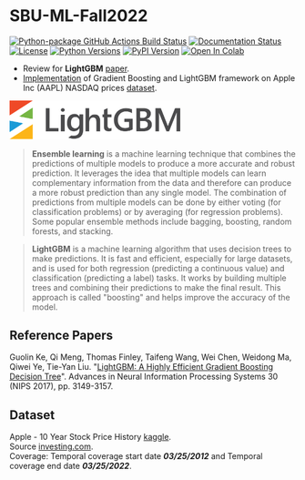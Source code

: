 # SBU-ML-Fall2022  

[![Python-package GitHub Actions Build Status](https://github.com/microsoft/LightGBM/workflows/Python-package/badge.svg?branch=master)](https://github.com/microsoft/LightGBM)
[![Documentation Status](https://readthedocs.org/projects/lightgbm/badge/?version=latest)](https://lightgbm.readthedocs.io/)
[![License](https://img.shields.io/github/license/microsoft/lightgbm.svg)](https://github.com/microsoft/LightGBM/blob/master/LICENSE)
[![Python Versions](https://img.shields.io/pypi/pyversions/lightgbm.svg?logo=python&logoColor=white)](https://pypi.org/project/lightgbm)
[![PyPI Version](https://img.shields.io/pypi/v/lightgbm.svg?logo=pypi&logoColor=white)](https://pypi.org/project/lightgbm)
[![Open In Colab](https://colab.research.google.com/assets/colab-badge.svg)](https://colab.research.google.com/drive/12ngDNadTrmApMRvIqsHMCzzS1UZRqRfN?usp=sharing)  

+ Review for **LightGBM** [paper](https://proceedings.neurips.cc/paper/2017/file/6449f44a102fde848669bdd9eb6b76fa-Paper.pdf).  
+ [Implementation](https://github.com/Mojtaba-Alehosseini/SBU-ML-Fall2022/blob/21dce5a2b61da957d58386f0c4fb7d11ffd6e16a/LightGBM.ipynb) of Gradient Boosting and LightGBM framework on Apple Inc (AAPL) NASDAQ prices [dataset](https://github.com/Mojtaba-Alehosseini/SBU-ML-Fall2022/blob/21dce5a2b61da957d58386f0c4fb7d11ffd6e16a/AAPL%20Historical%20Data.csv).  

<img src=https://github.com/microsoft/LightGBM/blob/master/docs/logo/LightGBM_logo_black_text.svg width=300 />

> **Ensemble learning** is a machine learning technique that combines the predictions of multiple models to produce a more accurate and robust prediction. It leverages the idea that multiple models can learn complementary information from the data and therefore can produce a more robust prediction than any single model. The combination of predictions from multiple models can be done by either voting (for classification problems) or by averaging (for regression problems). Some popular ensemble methods include bagging, boosting, random forests, and stacking.  

> **LightGBM** is a machine learning algorithm that uses decision trees to make predictions. It is fast and efficient, especially for large datasets, and is used for both regression (predicting a continuous value) and classification (predicting a label) tasks. It works by building multiple trees and combining their predictions to make the final result. This approach is called "boosting" and helps improve the accuracy of the model.  


Reference Papers
----------------
Guolin Ke, Qi Meng, Thomas Finley, Taifeng Wang, Wei Chen, Weidong Ma, Qiwei Ye, Tie-Yan Liu. "[LightGBM: A Highly Efficient Gradient Boosting Decision Tree](https://papers.nips.cc/paper/6907-lightgbm-a-highly-efficient-gradient-boosting-decision-tree)". Advances in Neural Information Processing Systems 30 (NIPS 2017), pp. 3149-3157.

Dataset
----------------
Apple - 10 Year Stock Price History [kaggle](https://www.kaggle.com/datasets/aleksandrdubrovin/apple-stock-price-history).  
Source [investing.com](https://www.investing.com/equities/apple-computer-inc-historical-data).  
Coverage: Temporal coverage start date ***03/25/2012*** and Temporal coverage end date ***03/25/2022***.
